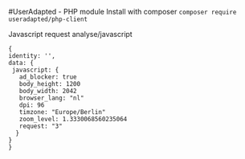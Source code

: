 #UserAdapted - PHP module
Install with composer
 ``` composer require useradapted/php-client ```

 Javascript request analyse/javascript
 ```
 {
 identity: '',
data: {
  javascript: {
    ad_blocker: true
    body_height: 1200
    body_width: 2042
    browser_lang: "nl"
    dpi: 96
    timzone: "Europe/Berlin"
    zoom_level: 1.3330068560235064
    request: "3"
   }
 }
}
 ```